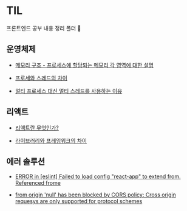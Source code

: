 # TIL
 프론트엔드 공부 내용 정리 폴더 💯

## 운영체제

- [메모리 구조 - 프로세스에 할당되는 메모리 각 영역에 대한 설명](https://github.com/smin0820/TIL/blob/main/%EC%9A%B4%EC%98%81%EC%B2%B4%EC%A0%9C/%EB%A9%94%EB%AA%A8%EB%A6%AC%20%EA%B5%AC%EC%A1%B0.md)

- [프로세와 스레드의 차이](https://github.com/smin0820/TIL/blob/main/%EC%9A%B4%EC%98%81%EC%B2%B4%EC%A0%9C/%ED%94%84%EB%A1%9C%EC%84%B8%EC%8A%A4%EC%99%80%20%EC%8A%A4%EB%A0%88%EB%93%9C%EC%9D%98%20%EC%B0%A8%EC%9D%B4.md)

- [멀티 프로세스 대신 멀티 스레드를 사용하는 이유](https://github.com/smin0820/TIL/blob/main/%EC%9A%B4%EC%98%81%EC%B2%B4%EC%A0%9C/%EB%A9%80%ED%8B%B0%20%ED%94%84%EB%A1%9C%EC%84%B8%EC%8A%A4%20%EB%8C%80%EC%8B%A0%20%EB%A9%80%ED%8B%B0%20%EC%8A%A4%EB%A0%88%EB%93%9C%EB%A5%BC%20%EC%82%AC%EC%9A%A9%ED%95%98%EB%8A%94%20%EC%9D%B4%EC%9C%A0.md)

## 리액트
- [리액트란 무엇인가?](https://github.com/smin0820/TIL/blob/main/%EB%A6%AC%EC%95%A1%ED%8A%B8/%EB%A6%AC%EC%95%A1%ED%8A%B8%EB%9E%80%20%EB%AC%B4%EC%97%87%EC%9D%B8%EA%B0%80.md)

- [라이브러리와 프레임워크의 차이](https://github.com/smin0820/TIL/blob/main/%EB%A6%AC%EC%95%A1%ED%8A%B8/%EB%9D%BC%EC%9D%B4%EB%B8%8C%EB%9F%AC%EB%A6%AC%EC%99%80%20%ED%94%84%EB%A0%88%EC%9E%84%EC%9B%8C%ED%81%AC%EC%9D%98%20%EC%B0%A8%EC%9D%B4%EC%A0%90.md)

## 에러 솔루션
- [ERROR in [eslint] Failed to load config "react-app" to extend from. Referenced frome](https://github.com/smin0820/TIL/blob/main/%EC%97%90%EB%9F%AC%20%EC%86%94%EB%A3%A8%EC%85%98/yarn%20start%20%ED%9B%84%20app.js%20%EC%88%98%EC%A0%95%20%EC%8B%9C%20%EC%98%A4%EB%A5%98.md)

- [from origin 'null' has been blocked by CORS policy: Cross origin requesys are only supported for protocol schemes](https://github.com/smin0820/TIL/blob/main/%EC%97%90%EB%9F%AC%20%EC%86%94%EB%A3%A8%EC%85%98/CORS%20%EC%97%90%EB%9F%AC.md)

